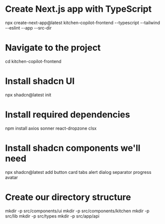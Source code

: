 # Create Next.js app with TypeScript
npx create-next-app@latest kitchen-copilot-frontend --typescript --tailwind --eslint --app --src-dir

# Navigate to the project
cd kitchen-copilot-frontend

# Install shadcn UI
npx shadcn@latest init

# Install required dependencies
npm install axios sonner react-dropzone clsx

# Install shadcn components we'll need
npx shadcn@latest add button card tabs alert dialog separator progress avatar

# Create our directory structure
mkdir -p src/components/ui
mkdir -p src/components/kitchen
mkdir -p src/lib
mkdir -p src/types
mkdir -p src/app/api